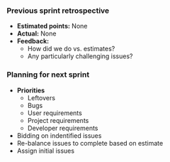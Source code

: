 ### Previous sprint retrospective
* **Estimated points:** None
* **Actual:** None
* **Feedback:**
  * How did we do vs. estimates?
  * Any particularly challenging issues?


### Planning for next sprint
* **Priorities**
  * Leftovers
  * Bugs
  * User requirements
  * Project requirements
  * Developer requirements
* Bidding on indentified issues
* Re-balance issues to complete based on estimate
* Assign initial issues
